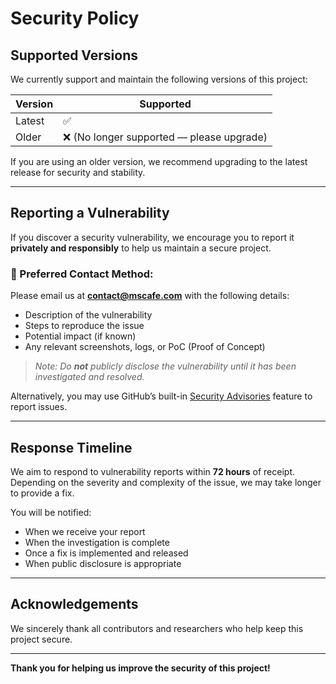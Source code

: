 # Security Policy

## Supported Versions

We currently support and maintain the following versions of this project:

| Version | Supported          |
|---------|--------------------|
| Latest  | ✅                 |
| Older   | ❌ (No longer supported — please upgrade) |

If you are using an older version, we recommend upgrading to the latest release for security and stability.

---

## Reporting a Vulnerability

If you discover a security vulnerability, we encourage you to report it **privately and responsibly** to help us maintain a secure project.

### 📧 Preferred Contact Method:
Please email us at **contact@mscafe.com** with the following details:
- Description of the vulnerability
- Steps to reproduce the issue
- Potential impact (if known)
- Any relevant screenshots, logs, or PoC (Proof of Concept)

> _Note: Do **not** publicly disclose the vulnerability until it has been investigated and resolved._

Alternatively, you may use GitHub’s built-in [Security Advisories](https://docs.github.com/en/code-security/security-advisories/guidance-on-reporting-and-writing/privately-reporting-a-security-vulnerability) feature to report issues.

---

## Response Timeline

We aim to respond to vulnerability reports within **72 hours** of receipt. Depending on the severity and complexity of the issue, we may take longer to provide a fix.

You will be notified:
- When we receive your report
- When the investigation is complete
- Once a fix is implemented and released
- When public disclosure is appropriate

---

## Acknowledgements

We sincerely thank all contributors and researchers who help keep this project secure.

---

**Thank you for helping us improve the security of this project!**
